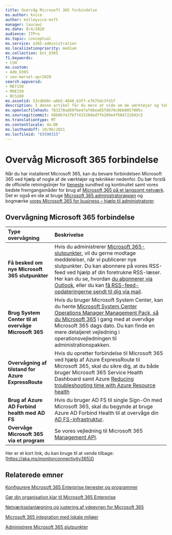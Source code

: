 ```yaml
---
title: Overvåg Microsoft 365 forbindelse
ms.author: kvice
author: kelleyvice-msft
manager: laurawi
ms.date: 8/4/2020
audience: ITPro
ms.topic: conceptual
ms.service: o365-administration
ms.localizationpriority: medium
ms.collection: Ent_O365
f1.keywords:
- CSH
ms.custom:
- Adm_O365
- seo-marvel-apr2020
search.appverid:
- MET150
- MOE150
- BCS160
ms.assetid: 53cdb60c-a6b2-4848-b3ff-e7b75dc3fd1f
description: I denne artikel får du mere at vide om de værktøjer og teknikker, du kan bruge til at overvåge og Microsoft 365 forbindelse.
ms.openlocfilehash: 783278ad69fbe47afd6ea85fdb70c8bb0057005c
ms.sourcegitcommit: d4b867e37bf741528ded7fb289e4f6847228d2c5
ms.translationtype: MT
ms.contentlocale: da-DK
ms.lasthandoff: 10/06/2021
ms.locfileid: "63590315"
---
```

# <a name="monitor-microsoft-365-connectivity"></a>Overvåg Microsoft 365 forbindelse

Når du har installeret Microsoft 365, kan du bevare forbindelsen Microsoft 365 ved hjælp af nogle af de værktøjer og teknikker nedenfor. Du bør forstå de officielle retningslinjer for [tjeneste](/office365/servicedescriptions/office-365-platform-service-description/service-health-and-continuity) sundhed og kontinuitet samt vores bedste fremgangsmåder for brug af [Microsoft 365 på et langsomt netværk](https://support.office.com/article/fd16c8d2-4799-4c39-8fd7-045f06640166). Det er også en ide at bruge [Microsoft 365 administratorappen](https://blogs.office.com/2015/03/13/administer-on-the-go-with-the-updated-office-365-admin-app/) og bogmærke [vores Microsoft 365 for business – hjælp til administratorer](https://support.office.com/article/17d3ff3f-3601-466e-b5a1-482b31cfb791).
  
## <a name="monitoring-microsoft-365-connectivity"></a>Overvågning Microsoft 365 forbindelse

|Type overvågning |Beskrivelse |
|:-----|:-----|
|**Få besked om nye Microsoft 365 slutpunkter** <br/> |Hvis du administrerer [Microsoft 365-slutpunkter](https://support.office.com/article/99cab9d4-ef59-4207-9f2b-3728eb46bf9a), vil du gerne modtage meddelelser, når vi publicerer nye slutpunkter. Du kan abonnere på vores RSS-feed ved hjælp af din foretrukne RSS-læser. Her kan du se, hvordan [du abonnerer via Outlook](https://go.microsoft.com/fwlink/p/?LinkId=532416), eller du kan [få RSS-feed-opdateringerne sendt til dig via mail](https://go.microsoft.com/fwlink/p/?LinkId=532417).  <br/> |
|**Brug System Center til at overvåge Microsoft 365** <br/> |Hvis du bruger Microsoft System Center, kan du hente [Microsoft System Center Operations Manager Management Pack, så du Microsoft 365](https://www.microsoft.com/download/details.aspx?id=103379) i gang med at overvåge Microsoft 365 dags dato. Du kan finde en mere detaljeret vejledning i operationsvejledningen til administrationspakken. <br/> |
|**Overvågning af tilstand for Azure ExpressRoute** <br/> |Hvis du opretter forbindelse til Microsoft 365 ved hjælp af Azure ExpressRoute til Microsoft 365, skal du sikre dig, at du både bruger Microsoft 365 Service Health Dashboard samt Azure [Reducing troubleshooting time with Azure Resource health](https://azure.microsoft.com/blog/reduce-troubleshooting-time-with-azure-resource-health/) <br/> |
|**Brug af Azure AD Forbind health med AD FS** <br/> |Hvis du bruger AD FS til single Sign-On med Microsoft 365, skal du begynde at bruge Azure AD Forbind Health til at overvåge din [AD FS-infrastruktur](/azure/active-directory/hybrid/how-to-connect-health-adfs).  <br/> |
|**Overvåge Microsoft 365 via et program** <br/> |Se vores vejledning til Microsoft 365 [Management API](/office/office-365-management-api/office-365-management-apis-overview).  <br/> |

Her er et kort link, du kan bruge til at vende tilbage: [https://aka.ms/monitorconnectivity365]()
  
## <a name="related-topics"></a>Relaterede emner

[Konfigurere Microsoft 365 Enterprise tjenester og programmer](configure-services-and-applications.md)
  
[Gør din organisation klar til Microsoft 365 Enterprise](get-your-organization-ready-for-office-365.md)
  
[Netværksplanlægning og justering af ydeevnen for Microsoft 365](network-planning-and-performance.md)
  
[Microsoft 365 integration med lokale miljøer](microsoft-365-integration.md)
  
[Administrere Microsoft 365 slutpunkter](managing-office-365-endpoints.md)
